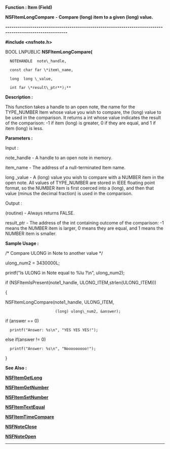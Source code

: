 




<!--
 /\* Font Definitions \*/
 @font-face
 {font-family:Courier;
 panose-1:2 7 4 9 2 2 5 2 4 4;}
@font-face
 {font-family:"Tms Rmn";
 panose-1:2 2 6 3 4 5 5 2 3 4;}
@font-face
 {font-family:Helv;
 panose-1:2 11 6 4 2 2 2 3 2 4;}
@font-face
 {font-family:"Cambria Math";
 panose-1:2 4 5 3 5 4 6 3 2 4;}
 /\* Style Definitions \*/
 p.MsoNormal, li.MsoNormal, div.MsoNormal
 {margin-top:0cm;
 margin-right:0cm;
 margin-bottom:8.0pt;
 margin-left:0cm;
 line-height:107%;
 font-size:11.0pt;
 font-family:"Calibri",sans-serif;}
.MsoChpDefault
 {font-size:11.0pt;}
.MsoPapDefault
 {margin-bottom:8.0pt;
 line-height:107%;}
 /\* Page Definitions \*/
 @page WordSection1
 {size:612.0pt 792.0pt;
 margin:72.0pt 72.0pt 72.0pt 72.0pt;}
div.WordSection1
 {page:WordSection1;}
-->




 


**Function : Item (Field)**



**NSFItemLongCompare** **- Compare
(long) item to a given (long) value.**


**----------------------------------------------------------------------------------------------------------**



**#include <nsfnote.h>**



BOOL
LNPUBLIC **NSFItemLongCompare(**  

      NOTEHANDLE  note\_handle,  

      const char far \*item\_name,  

      long  long \_value,  

      int far \*result\_ptr**);**



**Description :**



This
function takes a handle to an open note, the name for the TYPE\_NUMBER Item
whose value you wish to compare,  the (long) value to be used in the
comparison.  It returns a int whose value indicates the result of the
comparison: -1 if item (long) is greater, 0 if they are equal, and 1 if item
(long) is less.


 


**Parameters :**



Input :  

note\_handle  -  A handle to an open note in memory.  

  

item\_name  -  The address of a null-terminated Item name.  

  

long \_value  -  A (long) value you wish to compare with a NUMBER item in the
open note.  All values of  TYPE\_NUMBER are stored in IEEE floating point
format, so the NUMBER item is first coerced into a (long), and then that value
(minus the decimal fraction) is used in the comparison.  

  




Output :  

(routine)  -  Always returns FALSE.  

  

  

result\_ptr  -  The address of the int containing outcome of the comparison: -1
means the NUMBER item is larger, 0 means they are equal, and 1 means the NUMBER
item is smaller.  

  




 **Sample Usage :**


/\* Compare  ULONG in
Note to another value \*/  

  

ulong\_num2 = 3430000L;  

printf("Is ULONG in Note equal to %lu ?\n", ulong\_num2);  

if (NSFItemIsPresent(note1\_handle, ULONG\_ITEM,strlen(ULONG\_ITEM)))  

{  

   NSFItemLongCompare(note1\_handle, ULONG\_ITEM,  

                          (long) ulong\_num2, &answer);  

   if (answer == 0)  

      printf("Answer: %s\n", "YES YES YES!");  

   else if(answer != 0)  

      printf("Answer: %s\n", "Nooooooooo!");  

}


 **See Also :**


**[NSFItemGetLong](NSFItemGetLong.md)**


**[NSFItemGetNumber](NSFItemGetNumber.md)**


**[NSFItemSetNumber](NSFItemSetNumber.md)**


**[NSFItemTextEqual](NSFItemTextEqual.md)**


**[NSFItemTimeCompare](NSFItemTimeCompare.md)**


**[NSFNoteClose](NSFNoteClose.md)**


**[NSFNoteOpen](NSFNoteOpen.md)**



----------------------------------------------------------------------------------------------------------


 





